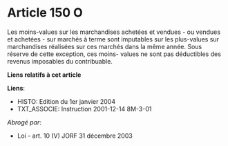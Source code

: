 # Article 150 O

Les moins-values sur les marchandises achetées et vendues - ou vendues et achetées - sur marchés à terme sont imputables sur
les plus-values sur marchandises réalisées sur ces marchés dans la même année. Sous réserve de cette exception, ces moins-
values ne sont pas déductibles des revenus imposables du contribuable.

**Liens relatifs à cet article**

**Liens**:

  - HISTO: Edition du 1er janvier 2004
  - TXT_ASSOCIE: Instruction 2001-12-14 8M-3-01

_Abrogé par_:

  - Loi - art. 10 (V) JORF 31 décembre 2003
